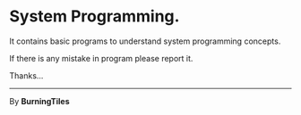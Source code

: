 # System Programming.

It contains basic programs to understand system programming concepts.

If there is any mistake in program please report it.

Thanks...

---

By **BurningTiles**
